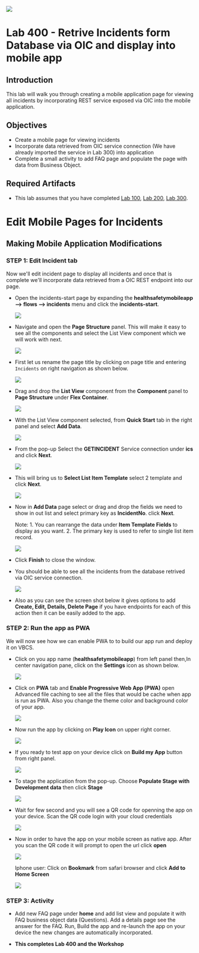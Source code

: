 ![](images/Picture-Title.png)

# Lab 400 - Retrive Incidents form Database via OIC and display into mobile app

## Introduction

This lab will walk you through creating a mobile application page for viewing all incidents by incorporating REST service exposed via OIC into the mobile application.

## Objectives

- Create a mobile page for viewing incidents
- Incorporate data retrieved from OIC service connection (We have already imported the service in Lab 300) into application
- Complete a small activity to add FAQ page and populate the page with data from Business Object.

## Required Artifacts

- This lab assumes that you have completed [Lab 100](LabGuide100.md), [Lab 200](LabGuide200.md), [Lab 300](LabGuide300.md).

# Edit Mobile Pages for Incidents

## Making Mobile Application Modifications

### **STEP 1**: Edit Incident tab

Now we'll edit incident page to display all incidents and once that is complete we'll incorporate data retrieved from a OIC REST endpoint into our page.

- Open the incidents-start page by expanding the **healthsafetymobileapp --> flows --> incidents** menu and click the **incidents-start**.

  ![](images/400/image001.png)

- Navigate and open the **Page Structure** panel. This will make it easy to see all the components and select the List View component which we will work with next.

  ![](images/400/pageStructureIcon.png)

- First let us rename the page title by clicking on page title and entering ```Incidents``` on right navigation as shown below. 

  ![](images/400/image002.png)

- Drag and drop the **List View** component from the **Component** panel to **Page Structure** under **Flex Container**.

  ![](images/400/image003.png)

- With the List View component selected, from **Quick Start** tab in the right panel and select **Add Data**.

  ![](images/400/image004.png)

- From the pop-up Select the **GETINCIDENT** Service connection under **ics** and click **Next**.

  ![](images/400/image005.png)

- This will bring us to **Select List Item Template** select 2 template and click **Next**.

  ![](images/400/image006.png)

- Now in **Add Data** page select or drag and drop the fields we need to show in out list and select primary key as **IncidentNo**. click **Next**.

  Note: 1. You can rearrange the data under **Item Template Fields** to display as you want.
        2. The primary key is used to refer to single list item record.

  ![](images/400/image007.png)

- Click **Finish** to close the window.

- You should be able to see all the incidents from the database retrived via OIC service connection.

  ![](images/400/image008.png)

- Also as you can see the screen shot below it gives options to add **Create, Edit, Details, Delete Page** if you have endpoints for each of this action then it can be easily added to the app.


### **STEP 2**: Run the app as PWA

We will now see how we can enable PWA to to build our app run and deploy it on VBCS.

- Click on you app name (**healthsafetymobileapp**) from left panel then,In center navigation pane, click on the **Settings** icon as shown below.

  ![](images/400/image009.png)

- Click on **PWA** tab and **Enable Progressive Web App (PWA)** open Advanced file caching to see all the files that would be cache when app is run as PWA. Also you change the theme color and background color of your app.

  ![](images/400/image010.png)

- Now run the app by clicking on **Play Icon** on upper right corner.

  ![](images/400/image011.png)

- If you ready to test app on your device click on **Build my App** button from right panel.

  ![](images/400/image012.png)

- To stage the application from the pop-up. Choose **Populate Stage with Development data** then click **Stage** 

  ![](images/400/image013.png)

- Wait for few second and you will see a QR code for openning the app on your device. Scan the QR code login with your cloud credentials 

  ![](images/400/image014.png)

- Now in order to have the app on your mobile screen as native app. After you scan the QR code it will prompt to open the url click **open**

  ![](images/400/image015.png)

  Iphone user: Click on **Bookmark** from safari browser and click **Add to Home Screen**

  ![](images/400/image016.png)

### **STEP 3**: Activity

- Add new FAQ page under **home** and add list view and populate it with FAQ business object data (Questions). Add a details page see the answer for the FAQ. Run, Build the app and re-launch the app on your device the new changes are automatically incorporated.

- **This completes Lab 400 and the Workshop**
